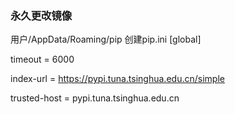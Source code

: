 ### 永久更改镜像
用户/AppData/Roaming/pip
创建pip.ini
[global]

timeout = 6000

index-url = https://pypi.tuna.tsinghua.edu.cn/simple

trusted-host = pypi.tuna.tsinghua.edu.cn